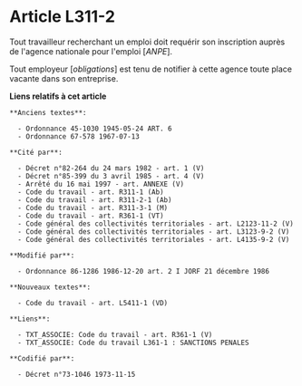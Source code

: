 # Article L311-2

Tout travailleur recherchant un emploi doit requérir son inscription auprès de l'agence nationale pour l'emploi [*ANPE*].

Tout employeur [*obligations*] est tenu de notifier à cette agence toute place vacante dans son entreprise.

**Liens relatifs à cet article**

	**Anciens textes**:

	  - Ordonnance 45-1030 1945-05-24 ART. 6
	  - Ordonnance 67-578 1967-07-13

	**Cité par**:

	  - Décret n°82-264 du 24 mars 1982 - art. 1 (V)
	  - Décret n°85-399 du 3 avril 1985 - art. 4 (V)
	  - Arrêté du 16 mai 1997 - art. ANNEXE (V)
	  - Code du travail - art. R311-1 (Ab)
	  - Code du travail - art. R311-2-1 (Ab)
	  - Code du travail - art. R311-3-1 (M)
	  - Code du travail - art. R361-1 (VT)
	  - Code général des collectivités territoriales - art. L2123-11-2 (V)
	  - Code général des collectivités territoriales - art. L3123-9-2 (V)
	  - Code général des collectivités territoriales - art. L4135-9-2 (V)

	**Modifié par**:

	  - Ordonnance 86-1286 1986-12-20 art. 2 I JORF 21 décembre 1986

	**Nouveaux textes**:

	  - Code du travail - art. L5411-1 (VD)

	**Liens**:

	  - TXT_ASSOCIE: Code du travail - art. R361-1 (V)
	  - TXT_ASSOCIE: Code du travail L361-1 : SANCTIONS PENALES

	**Codifié par**:

	  - Décret n°73-1046 1973-11-15
